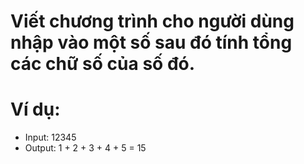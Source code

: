 # Viết chương trình cho người dùng nhập vào một số sau đó tính tổng các chữ số của số đó.

# Ví dụ:

- Input: 12345 
- Output: 1 + 2 + 3 + 4 + 5 = 15